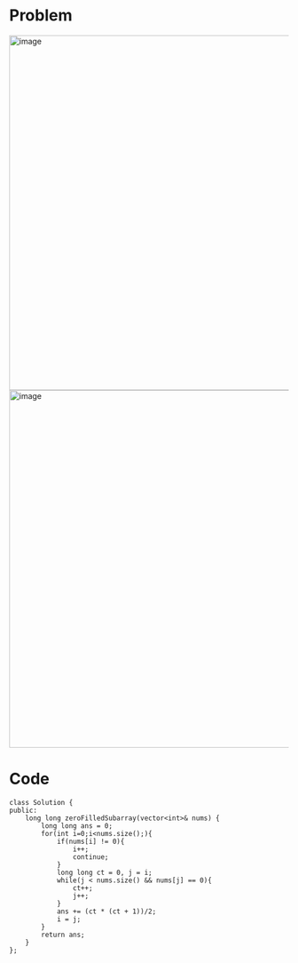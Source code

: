 # Problem
<img width="631" height="639" alt="image" src="https://github.com/user-attachments/assets/a4c73fb5-bff6-4ff5-b6f8-067ad64da140" />
<img width="621" height="644" alt="image" src="https://github.com/user-attachments/assets/2ae79bde-87db-46ba-944e-1ccc1b668bf9" />

# Code
```
class Solution {
public:
    long long zeroFilledSubarray(vector<int>& nums) {
        long long ans = 0;
        for(int i=0;i<nums.size();){
            if(nums[i] != 0){
                i++;
                continue;
            }
            long long ct = 0, j = i;
            while(j < nums.size() && nums[j] == 0){
                ct++;
                j++;
            }
            ans += (ct * (ct + 1))/2;
            i = j;
        }
        return ans;
    }
};
```
